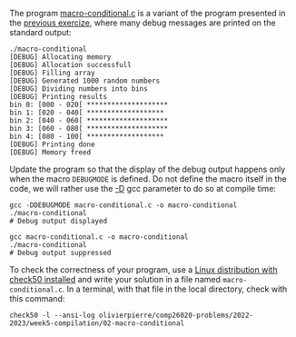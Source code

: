The program [macro-conditional.c](macro-conditional.c) is a variant of the
program presented in the [previous exercize](../macro), where many debug
messages are printed on the standard output:


```shell
./macro-conditional
[DEBUG] Allocating memory
[DEBUG] Allocation successfull
[DEBUG] Filling array
[DEBUG] Generated 1000 random numbers
[DEBUG] Dividing numbers into bins
[DEBUG] Printing results
bin 0: [000 - 020[ ********************
bin 1: [020 - 040[ *******************
bin 2: [040 - 060[ ********************
bin 3: [060 - 080[ ********************
bin 4: [080 - 100[ *******************
[DEBUG] Printing done
[DEBUG] Memory freed
```

Update the program so that the display of the debug output happens only when
the macro `DEBUGMODE` is defined. Do not define the macro itself in the code,
we will rather use the
[-D](https://gcc.gnu.org/onlinedocs/gcc/Preprocessor-Options.html) gcc
parameter to do so at compile time:

```
gcc -DDEBUGMODE macro-conditional.c -o macro-conditional
./macro-conditional
# Debug output displayed

gcc macro-conditional.c -o macro-conditional
./macro-conditional
# Debug output suppressed
```


To check the correctness of your program, use a
[Linux distribution with check50 installed](https://github.com/olivierpierre/comp26020-devcontainer)
and write your solution in a file named `macro-conditional.c`. In a
terminal, with that file in the local directory, check with this command:

```shell
check50 -l --ansi-log olivierpierre/comp26020-problems/2022-2023/week5-compilation/02-macro-conditional
```
